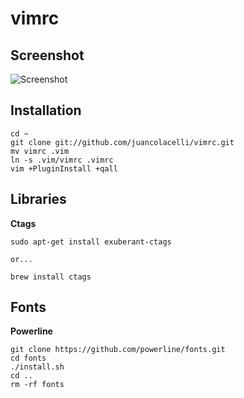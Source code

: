 vimrc
===

Screenshot
---
![Screenshot](https://i.imgur.com/EZbG0FK.png)


Installation
---
    cd ~
    git clone git://github.com/juancolacelli/vimrc.git
    mv vimrc .vim
    ln -s .vim/vimrc .vimrc
    vim +PluginInstall +qall

Libraries
---
**Ctags**

    sudo apt-get install exuberant-ctags

    or...

    brew install ctags

Fonts
---
**Powerline**

    git clone https://github.com/powerline/fonts.git
    cd fonts
    ./install.sh
    cd ..
    rm -rf fonts
